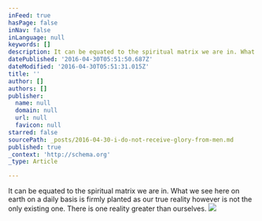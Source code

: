 ```yaml
---
inFeed: true
hasPage: false
inNav: false
inLanguage: null
keywords: []
description: It can be equated to the spiritual matrix we are in. What we see here on earth on a daily basis is firmly planted as our true reality however is not the only existing one. There is one reality greater than ourselves.
datePublished: '2016-04-30T05:51:50.687Z'
dateModified: '2016-04-30T05:51:31.015Z'
title: ''
author: []
authors: []
publisher:
  name: null
  domain: null
  url: null
  favicon: null
starred: false
sourcePath: _posts/2016-04-30-i-do-not-receive-glory-from-men.md
published: true
_context: 'http://schema.org'
_type: Article

---
```

It can be equated to the spiritual matrix we are in. What we see here on earth on a daily basis is firmly planted as our true reality however is not the only existing one. There is one reality greater than ourselves.
![](https://the-grid-user-content.s3-us-west-2.amazonaws.com/6ec5ad4c-7ded-4dc4-aabe-919a98cde14d.jpg)